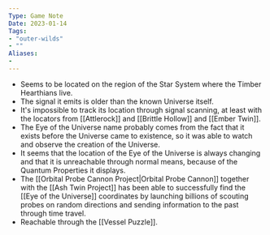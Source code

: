 ```yaml
---
Type: Game Note
Date: 2023-01-14
Tags:
- "outer-wilds"
- ""
Aliases:
- 
---
```

- Seems to be located on the region of the Star System where the Timber Hearthians live.
- The signal it emits is older than the known Universe itself.
- It's impossible to track its location through signal scanning, at least with the locators from [[Attlerock]] and [[Brittle Hollow]] and [[Ember Twin]].
- The Eye of the Universe name probably comes from the fact that it exists before the Universe came to existence, so it was able to watch and observe the creation of the Universe.
- It seems that the location of the Eye of the Universe is always changing and that it is unreachable through normal means, because of the Quantum Properties it displays.
- The [[Orbital Probe Cannon Project|Orbital Probe Cannon]] together with the [[Ash Twin Project]] has been able to successfully find the [[Eye of the Universe]] coordinates by launching billions of scouting probes on random directions and sending information to the past through time travel.
- Reachable through the [[Vessel Puzzle]].
